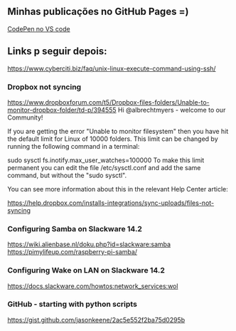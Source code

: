 ## Minhas publicações no GitHub Pages =)


[CodePen no VS code](https://dev.to/rrodrigues345/codepen-no-vs-code-1mcj)

## Links p seguir depois:

https://www.cyberciti.biz/faq/unix-linux-execute-command-using-ssh/

### Dropbox  not syncing
https://www.dropboxforum.com/t5/Dropbox-files-folders/Unable-to-monitor-dropbox-folder/td-p/394555
Hi @albrechtmyers - welcome to our Community!

If you are getting the error "Unable to monitor filesystem" then you have hit the default limit for Linux of 10000 folders. This limit can be changed by running the following command in a terminal:

sudo sysctl fs.inotify.max_user_watches=100000
To make this limit permanent you can edit the file /etc/sysctl.conf and add the same command, but without the "sudo sysctl".

You can see more information about this in the relevant Help Center article:

https://help.dropbox.com/installs-integrations/sync-uploads/files-not-syncing 

### Configuring Samba on Slackware 14.2 
https://wiki.alienbase.nl/doku.php?id=slackware:samba
https://pimylifeup.com/raspberry-pi-samba/



### Configuring Wake on LAN on Slackware 14.2
https://docs.slackware.com/howtos:network_services:wol


### GitHub - starting with python scripts
https://gist.github.com/jasonkeene/2ac5e552f2ba75d0295b
